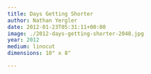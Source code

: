 ```yaml
---
title: Days Getting Shorter
author: Nathan Yergler
date: 2012-01-23T05:31:11+00:00
image: ./2012-days-getting-shorter-2048.jpg
year: 2012
medium: linocut
dimensions: 10" x 8"

---
```

